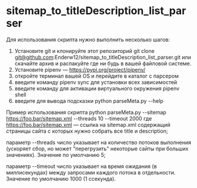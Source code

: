# sitemap_to_titleDescription_list_parser
Для использования скрипта нужно выполнить несколько шагов:
1. Установите git  и клонируйте этот репозиторий 
    git clone git@github.com:Enderw12/sitemap_to_titleDescription_list_parser.git
    или скачайте архив и распакуйте где ни будь в вашей файловой системе.
2. Установите pipenv — https://pypi.org/project/pipenv/
3. откройте терминал вашей OS и перейдите в каталог с парсером
4. введите команду pipenv sync для установки всех зависимостей
5. введите команду  для активации виртуального окружения
    pipenv shell
6. введите для вывода подсказки
    python parseMeta.py --help

Пример использования скрипта python parseMeta.py --sitemap https://foo.bar/sitemap.xml --threads 10 --timeout 2000
где https://foo.bar/sitemap.xml — ссылка на sitemap.xml содержащий страницы сайта с которых нужно собрать все title и description;

параметр --threads число указывает на количество потоков выполнения (ускоряет сбор, но может "перегрузить" некоторые сайты при больших значениях).
Значение по умолчанию 5;

параметр --timeout число указывает на время ожидания (в миллисекундах) между запросами каждого потока в отдельности.
Значение по умолчанию 1000 (1 ссекунда).
